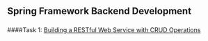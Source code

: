 ## Spring Framework Backend Development
###
####Task 1: [Building a RESTful Web Service with CRUD Operations](src/main/java/dev/jarvis/jackson/BooksRestAPI)
###
###
